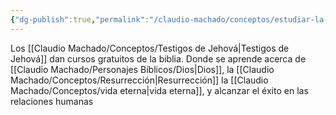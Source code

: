 ```yaml
---
{"dg-publish":true,"permalink":"/claudio-machado/conceptos/estudiar-la-biblia/"}
---
```


Los [[Claudio Machado/Conceptos/Testigos de Jehová\|Testigos de Jehová]] dan cursos gratuitos de la biblia. Donde se aprende acerca de [[Claudio Machado/Personajes Bíblicos/Dios\|Dios]], la [[Claudio Machado/Conceptos/Resurrección\|Resurrección]] la [[Claudio Machado/Conceptos/vida eterna\|vida eterna]], y alcanzar el éxito en las relaciones humanas 